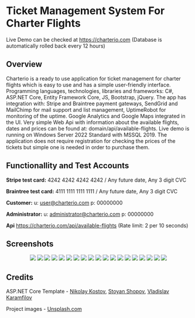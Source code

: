 # Ticket Management System For Charter Flights
Live Demo can be checked at https://charterio.com (Database is automatically rolled back every 12 hours)

## Overview
Charterio is a ready to use application for ticket management for charter flights which is easy to use and has a simple user-friendly interface. Programming languages, technologies, libraries and frameworks: C#, ASP.NET Core, Entity Framework Core, JS, Bootstrap, jQuery. The app has integration with: Stripe and Braintree payment gateways, SendGrid and MailChimp for mail support and list management, UptimeRobot for monitoring of the uptime. Google Analytics and Google Maps integrated in the UI. Very simple Web Api with information about the available flights, dates and prices can be found at: domain/api/available-flights. Live demo is running on Windows Server 2022 Standard with MSSQL 2019. The application does not require registration for checking the prices of the tickets but simple one is needed in order to purchase them.

## Functionallity and Test Accounts

**Stripe test card:** 4242 4242 4242 4242 / Any future date, Any 3 digit CVC

**Braintree test card:** 4111 1111 1111 1111 / Any future date, Any 3 digit CVC

**Customer:** u: user@charterio.com p: 00000000

**Administrator:** u: administrator@charterio.com p: 00000000

**Api** https://charterio.com/api/available-flights (Rate limit: 2 per 10 seconds)

## Screenshots
<p align="center">
<img src="https://res.cloudinary.com/charterio/image/upload/v1647886430/assets/db_scheme_fa9kqn.jpg" />
<img src="https://res.cloudinary.com/charterio/image/upload/v1648308921/assets/tests_flfmqi.jpg" />  
<img src="https://res.cloudinary.com/charterio/image/upload/v1647901689/assets/homepage_ljnn4u.jpg" />
<img src="https://res.cloudinary.com/charterio/image/upload/v1647901690/assets/search-result_ntwsip.jpg" />
<img src="https://res.cloudinary.com/charterio/image/upload/v1647901689/assets/schedule_obho0z.jpg" />
<img src="https://res.cloudinary.com/charterio/image/upload/v1647901689/assets/faq_ywdrgw.jpg" />
<img src="https://res.cloudinary.com/charterio/image/upload/v1647901689/assets/contacts_hjixme.jpg" />
<img src="https://res.cloudinary.com/charterio/image/upload/v1647901689/assets/flight-details_j1emsq.jpg" />
<img src="https://res.cloudinary.com/charterio/image/upload/v1647901688/assets/confirm-and-pay_i9lkk1.jpg" />
<img src="https://res.cloudinary.com/charterio/image/upload/v1647901689/assets/my-profile_heoq50.jpg" />
<img src="https://res.cloudinary.com/charterio/image/upload/v1647901688/assets/404_xvwcwd.jpg" />
<img src="https://res.cloudinary.com/charterio/image/upload/v1647901688/assets/admin-airport_knmsgh.jpg" />
<img src="https://res.cloudinary.com/charterio/image/upload/v1647901688/assets/admin-airplane_ujcaap.jpg" />
<img src="https://res.cloudinary.com/charterio/image/upload/v1647901688/assets/admin-flight_lv8byp.jpg" />
<img src="https://res.cloudinary.com/charterio/image/upload/v1647901688/assets/admin-offer_g1azwi.jpg" />
<img src="https://res.cloudinary.com/charterio/image/upload/v1647901688/assets/admin-paymentmethods_vyc8t4.jpg" />
<img src="https://res.cloudinary.com/charterio/image/upload/v1647902771/assets/admin-questions_llirea.jpg" />
<img src="https://res.cloudinary.com/charterio/image/upload/v1647902771/assets/admin-answer_vci2v7.jpg" />
<img src="https://res.cloudinary.com/charterio/image/upload/v1647902262/assets/mobile_zfjcju.jpg" />
</p>

## Credits
ASP.NET Core Template - [Nikolay Kostov](https://github.com/NikolayIT), [Stoyan Shopov](https://github.com/StoyanShopov), [Vladislav Karamfilov](https://github.com/vladislav-karamfilov)

Project images - [Unsplash.com](https://unsplash.com/)
